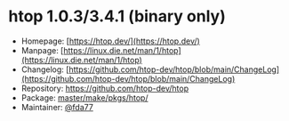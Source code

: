 # htop 1.0.3/3.4.1 (binary only)
  - Homepage: [https://htop.dev/](https://htop.dev/)
  - Manpage: [https://linux.die.net/man/1/htop](https://linux.die.net/man/1/htop)
  - Changelog: [https://github.com/htop-dev/htop/blob/main/ChangeLog](https://github.com/htop-dev/htop/blob/main/ChangeLog)
  - Repository: [https://github.com/htop-dev/htop ](https://github.com/htop-dev/htop )
  - Package: [master/make/pkgs/htop/](https://github.com/Freetz-NG/freetz-ng/tree/master/make/pkgs/htop/)
  - Maintainer: [@fda77](https://github.com/fda77)

